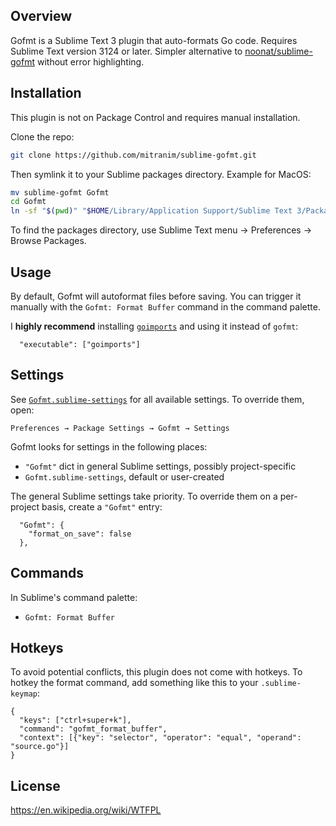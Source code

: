 ## Overview

Gofmt is a Sublime Text 3 plugin that auto-formats Go code. Requires Sublime Text version 3124 or later. Simpler alternative to [noonat/sublime-gofmt](https://github.com/noonat/sublime-gofmt) without error highlighting.

## Installation

This plugin is not on Package Control and requires manual installation.

Clone the repo:

```sh
git clone https://github.com/mitranim/sublime-gofmt.git
```

Then symlink it to your Sublime packages directory. Example for MacOS:

```sh
mv sublime-gofmt Gofmt
cd Gofmt
ln -sf "$(pwd)" "$HOME/Library/Application Support/Sublime Text 3/Packages/"
```

To find the packages directory, use Sublime Text menu → Preferences → Browse Packages.

## Usage

By default, Gofmt will autoformat files before saving. You can trigger it
manually with the `Gofmt: Format Buffer` command in the command palette.

I **highly recommend** installing [`goimports`](https://godoc.org/golang.org/x/tools/cmd/goimports) and using it instead of `gofmt`:

```sublime-settings
  "executable": ["goimports"]
```

## Settings

See [`Gofmt.sublime-settings`](Gofmt.sublime-settings) for all available settings. To override them, open:

```
Preferences → Package Settings → Gofmt → Settings
```

Gofmt looks for settings in the following places:

  * `"Gofmt"` dict in general Sublime settings, possibly project-specific
  * `Gofmt.sublime-settings`, default or user-created

The general Sublime settings take priority. To override them on a per-project basis, create a `"Gofmt"` entry:

```sublime-settings
  "Gofmt": {
    "format_on_save": false
  },
```

## Commands

In Sublime's command palette:

* `Gofmt: Format Buffer`

## Hotkeys

To avoid potential conflicts, this plugin does not come with hotkeys. To hotkey
the format command, add something like this to your `.sublime-keymap`:

```sublime-keymap
{
  "keys": ["ctrl+super+k"],
  "command": "gofmt_format_buffer",
  "context": [{"key": "selector", "operator": "equal", "operand": "source.go"}]
}
```

## License

https://en.wikipedia.org/wiki/WTFPL
